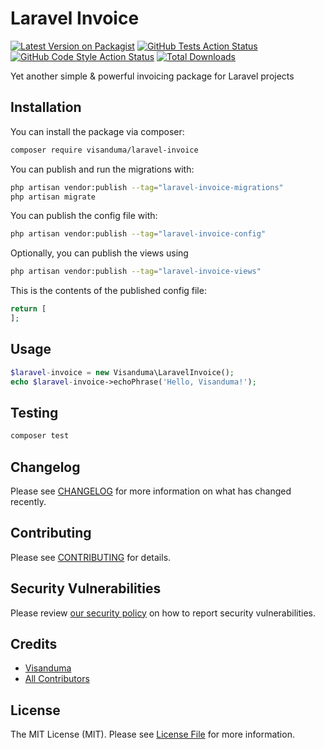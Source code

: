 # Laravel Invoice

[![Latest Version on Packagist](https://img.shields.io/packagist/v/visanduma/laravel-invoice.svg?style=flat-square)](https://packagist.org/packages/visanduma/laravel-invoice)
[![GitHub Tests Action Status](https://img.shields.io/github/workflow/status/visanduma/laravel-invoice/run-tests?label=tests)](https://github.com/visanduma/laravel-invoice/actions?query=workflow%3Arun-tests+branch%3Amain)
[![GitHub Code Style Action Status](https://img.shields.io/github/workflow/status/visanduma/laravel-invoice/Check%20&%20fix%20styling?label=code%20style)](https://github.com/visanduma/laravel-invoice/actions?query=workflow%3A"Check+%26+fix+styling"+branch%3Amain)
[![Total Downloads](https://img.shields.io/packagist/dt/visanduma/laravel-invoice.svg?style=flat-square)](https://packagist.org/packages/visanduma/laravel-invoice)

Yet another simple & powerful invoicing package for Laravel projects

## Installation

You can install the package via composer:

```bash
composer require visanduma/laravel-invoice
```

You can publish and run the migrations with:

```bash
php artisan vendor:publish --tag="laravel-invoice-migrations"
php artisan migrate
```

You can publish the config file with:

```bash
php artisan vendor:publish --tag="laravel-invoice-config"
```

Optionally, you can publish the views using

```bash
php artisan vendor:publish --tag="laravel-invoice-views"
```

This is the contents of the published config file:

```php
return [
];
```

## Usage

```php
$laravel-invoice = new Visanduma\LaravelInvoice();
echo $laravel-invoice->echoPhrase('Hello, Visanduma!');
```

## Testing

```bash
composer test
```

## Changelog

Please see [CHANGELOG](CHANGELOG.md) for more information on what has changed recently.

## Contributing

Please see [CONTRIBUTING](.github/CONTRIBUTING.md) for details.

## Security Vulnerabilities

Please review [our security policy](../../security/policy) on how to report security vulnerabilities.

## Credits

- [Visanduma](https://github.com/Visanduma)
- [All Contributors](../../contributors)

## License

The MIT License (MIT). Please see [License File](LICENSE.md) for more information.
